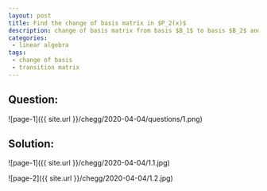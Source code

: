```yaml
---
layout: post
title: Find the change of basis matrix in $P_2(x)$
description: change of basis matrix from basis $B_1$ to basis $B_2$ and transition matrix or change of basis from $B_2$ to $B_1$
categories:
 - linear algebra
tags:
 - change of basis
 - transition matrix
---
```



## Question:

![page-1]({{ site.url }}/chegg/2020-04-04/questions/1.png) 

## Solution:

![page-1]({{ site.url }}/chegg/2020-04-04/1.1.jpg) 

![page-2]({{ site.url }}/chegg/2020-04-04/1.2.jpg) 



